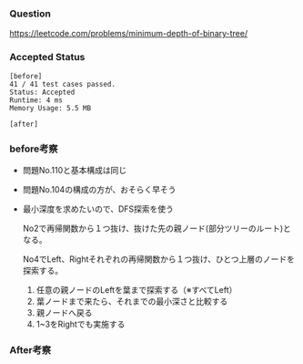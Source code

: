 ### Question
https://leetcode.com/problems/minimum-depth-of-binary-tree/

### Accepted Status

```
[before]
41 / 41 test cases passed.
Status: Accepted
Runtime: 4 ms
Memory Usage: 5.5 MB
```

``` 
[after]
```

### before考察
* 問題No.110と基本構成は同じ

* 問題No.104の構成の方が、おそらく早そう

* 最小深度を求めたいので、DFS探索を使う

    No2で再帰関数から１つ抜け、抜けた先の親ノード(部分ツリーのルート)となる。
    
    No4でLeft、Rightそれぞれの再帰関数から１つ抜け、ひとつ上層のノードを探索する。

    1. 任意の親ノードのLeftを葉まで探索する（※すべてLeft）
    2. 葉ノードまで来たら、それまでの最小深さと比較する
    3. 親ノードへ戻る
    4. 1~3をRightでも実施する

### After考察
